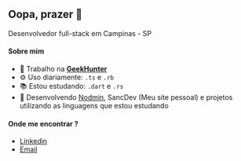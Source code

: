 ## Oopa, prazer 👋

Desenvolvedor full-stack em Campinas - SP

#### Sobre mim

- 🏢 Trabalho na [**GeekHunter**](https://www.geekhunter.com.br)
- ⚙️ Uso diariamente: `.ts` e `.rb`
- 📚 Estou estudando: `.dart` e `.rs`
- 🌱 Desenvolvendo [Nodmin](https://github.com/danisanc/nodmin), SancDev (Meu site pessoal) e projetos utilizando as linguagens que estou estudando

#### Onde me encontrar ?

- [Linkedin](https://www.linkedin.com/in/danisanc/)
- [Email](mailto:danielsc.let@gmail.com)
